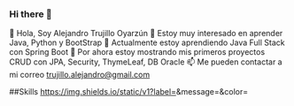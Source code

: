 ### Hi there 👋

<!--
**Trujillo-Alejandro/Trujillo-Alejandro** is a ✨ _special_ ✨ repository because its `README.md` (this file) appears on your GitHub profile.

Here are some ideas to get you started:

- 🔭 I’m currently working on ...
- 🌱 I’m currently learning ...
- 👯 I’m looking to collaborate on ...
- 🤔 I’m looking for help with ...
- 💬 Ask me about ...
- 📫 How to reach me: ...
- 😄 Pronouns: ...
- ⚡ Fun fact: ...
-->
👋 Hola, Soy Alejandro Trujillo Oyarzún
👀 Estoy muy interesado en aprender Java, Python y BootStrap
🔭 Actualmente estoy aprendiendo Java Full Stack con Spring Boot
💞️ Por ahora estoy mostrando mis primeros proyectos CRUD con JPA, Security, ThymeLeaf, DB Oracle
📫 Me pueden contactar a mi correo trujillo.alejandro@gmail.com

##Skills
https://img.shields.io/static/v1?label=<LABEL>&message=<MESSAGE>&color=<blue>
